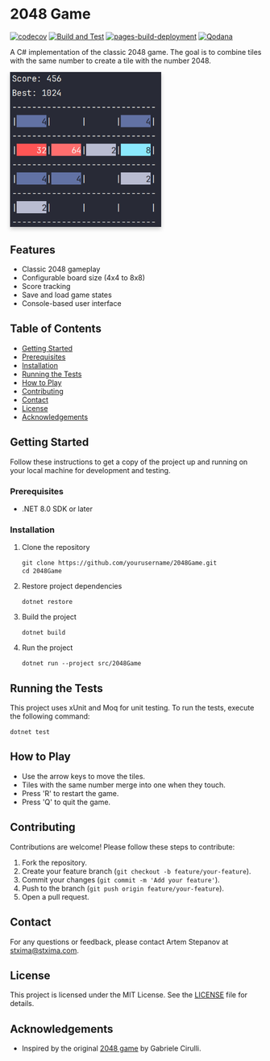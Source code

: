 
# 2048 Game

[![codecov](https://codecov.io/github/ArtemStepanov/2048Game/graph/badge.svg?token=SD342CTD6X)](https://codecov.io/github/ArtemStepanov/2048Game)
[![Build and Test](https://github.com/ArtemStepanov/2048Game/actions/workflows/dotnet-ci.yml/badge.svg)](https://github.com/ArtemStepanov/2048Game/actions/workflows/dotnet-ci.yml)
[![pages-build-deployment](https://github.com/ArtemStepanov/2048Game/actions/workflows/pages/pages-build-deployment/badge.svg)](https://github.com/ArtemStepanov/2048Game/actions/workflows/pages/pages-build-deployment)
[![Qodana](https://github.com/ArtemStepanov/2048Game/actions/workflows/qodana-ci.yml/badge.svg)](https://github.com/ArtemStepanov/2048Game/actions/workflows/qodana-ci.yml)

A C# implementation of the classic 2048 game. The goal is to combine tiles with the same number to create a tile with the number 2048.

<img src="pic/game.png" alt="2048 Game" style="width: 300px; box-shadow: 0 4px 8px rgba(0, 0, 0, 0.2);">


## Features

- Classic 2048 gameplay
- Configurable board size (4x4 to 8x8)
- Score tracking
- Save and load game states
- Console-based user interface

## Table of Contents

- [Getting Started](#getting-started)
- [Prerequisites](#prerequisites)
- [Installation](#installation)
- [Running the Tests](#running-the-tests)
- [How to Play](#how-to-play)
- [Contributing](#contributing)
- [Contact](#contact)
- [License](#license)
- [Acknowledgements](#acknowledgements)

## Getting Started

Follow these instructions to get a copy of the project up and running on your local machine for development and testing.

### Prerequisites

- .NET 8.0 SDK or later

### Installation

1. Clone the repository
   ```shell
   git clone https://github.com/yourusername/2048Game.git
   cd 2048Game
   ```

2. Restore project dependencies
   ```shell
   dotnet restore
   ```

3. Build the project
   ```shell
   dotnet build
   ```

4. Run the project
   ```shell
   dotnet run --project src/2048Game
   ```

## Running the Tests

This project uses xUnit and Moq for unit testing. To run the tests, execute the following command:

```shell
dotnet test
```

## How to Play

- Use the arrow keys to move the tiles.
- Tiles with the same number merge into one when they touch.
- Press 'R' to restart the game.
- Press 'Q' to quit the game.

## Contributing

Contributions are welcome! Please follow these steps to contribute:

1. Fork the repository.
2. Create your feature branch (`git checkout -b feature/your-feature`).
3. Commit your changes (`git commit -m 'Add your feature'`).
4. Push to the branch (`git push origin feature/your-feature`).
5. Open a pull request.

## Contact

For any questions or feedback, please contact Artem Stepanov at [stxima@stxima.com](mailto:stxima@stxima.com).

## License

This project is licensed under the MIT License. See the [LICENSE](LICENSE) file for details.

## Acknowledgements

- Inspired by the original [2048 game](https://github.com/gabrielecirulli/2048) by Gabriele Cirulli.
